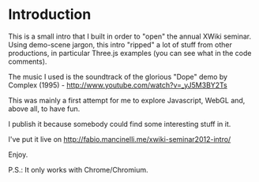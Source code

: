 Introduction
============

This is a small intro that I built in order to "open" the annual XWiki seminar.
Using demo-scene jargon, this intro "ripped" a lot of stuff from other productions, in particular Three.js examples (you can see what in the code comments).

The music I used is the soundtrack of the glorious "Dope" demo by Complex (1995) - http://www.youtube.com/watch?v=_yJ5M3BY2Ts

This was mainly a first attempt for me to explore Javascript, WebGL and, above all, to have fun.

I publish it because somebody could find some interesting stuff in it.

I've put it live on http://fabio.mancinelli.me/xwiki-seminar2012-intro/

Enjoy.

P.S.: It only works with Chrome/Chromium.

